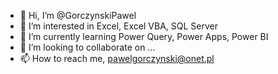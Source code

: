 - 👋 Hi, I’m @GorczynskiPawel
- 👀 I’m interested in Excel, Excel VBA, SQL Server
- 🌱 I’m currently learning Power Query, Power Apps, Power BI
- 💞️ I’m looking to collaborate on ...
- 📫 How to reach me, pawelgorczynski@onet.pl

<!---
GorczynskiPawel/GorczynskiPawel is a ✨ special ✨ repository because its `README.md` (this file) appears on your GitHub profile.
You can click the Preview link to take a look at your changes.
--->
